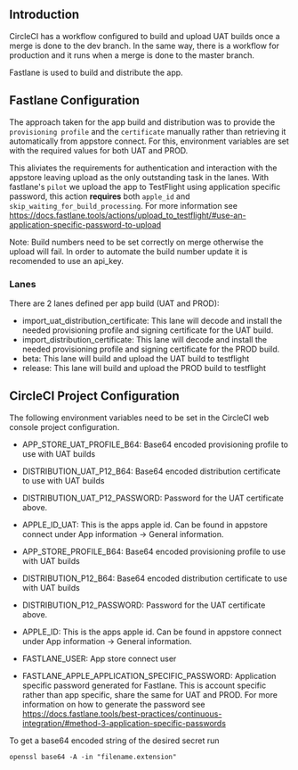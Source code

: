 
## Introduction

CircleCI has a workflow configured to build and upload UAT builds once a merge is done to the dev branch. In the same way, there is a workflow for production and it runs when a merge is done to the master branch.

Fastlane is used to build and distribute the app.


## Fastlane Configuration

The approach taken for the app build and distribution was to provide the `provisioning profile` and the `certificate` manually rather than retrieving it automatically from appstore connect. For this, environment variables are set with the required values for both UAT and PROD.

This aliviates the requirements for authentication and interaction with the appstore leaving upload as the only outstanding task in the lanes. With fastlane's `pilot` we upload the app to TestFlight using application specific password, this action **requires** both `apple_id` and `skip_waiting_for_build_processing`. For more information see https://docs.fastlane.tools/actions/upload_to_testflight/#use-an-application-specific-password-to-upload

Note: Build numbers need to be set correctly on merge otherwise the upload will fail. In order to automate the build number update it is recomended to use an api_key.

### Lanes

There are 2 lanes defined per app build (UAT and PROD):

- import_uat_distribution_certificate: This lane will decode and install the needed provisioning profile and signing certificate for the UAT build.
- import_distribution_certificate: This lane will decode and install the needed provisioning profile and signing certificate for the PROD build.
- beta: This lane will build and upload the UAT build to testflight
- release: This lane will build and upload the PROD build to testflight

## CircleCI Project Configuration

The following environment variables need to be set in the CircleCI web console project configuration.


- APP_STORE_UAT_PROFILE_B64: Base64 encoded provisioning profile to use with UAT builds
- DISTRIBUTION_UAT_P12_B64: Base64 encoded distribution certificate to use with UAT builds
- DISTRIBUTION_UAT_P12_PASSWORD: Password for the UAT certificate above.
- APPLE_ID_UAT: This is the apps apple id. Can be found in appstore connect under App information -> General information.

- APP_STORE_PROFILE_B64: Base64 encoded provisioning profile to use with UAT builds
- DISTRIBUTION_P12_B64: Base64 encoded distribution certificate to use with UAT builds
- DISTRIBUTION_P12_PASSWORD: Password for the UAT certificate above.
- APPLE_ID: This is the apps apple id. Can be found in appstore connect under App information -> General information.

- FASTLANE_USER: App store connect user
- FASTLANE_APPLE_APPLICATION_SPECIFIC_PASSWORD: Application specific password generated for Fastlane. This is account specific rather than app specific, share the same for UAT and PROD. For more information on how to generate the password see https://docs.fastlane.tools/best-practices/continuous-integration/#method-3-application-specific-passwords


To get a base64 encoded string of the desired secret run 

```
openssl base64 -A -in "filename.extension"
```
